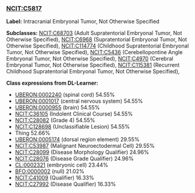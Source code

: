 
### [NCIT:C5817](http://purl.obolibrary.org/obo/NCIT_C5817)
**Label:** Intracranial Embryonal Tumor, Not Otherwise Specified

**Subclasses:** [NCIT:C68703](http://purl.obolibrary.org/obo/NCIT_C68703) (Adult Supratentorial Embryonal Tumor, Not Otherwise Specified), [NCIT:C6968](http://purl.obolibrary.org/obo/NCIT_C6968) (Supratentorial Embryonal Tumor, Not Otherwise Specified), [NCIT:C114774](http://purl.obolibrary.org/obo/NCIT_C114774) (Childhood Supratentorial Embryonal Tumor, Not Otherwise Specified), [NCIT:C5436](http://purl.obolibrary.org/obo/NCIT_C5436) (Cerebellopontine Angle Embryonal Tumor, Not Otherwise Specified), [NCIT:C4970](http://purl.obolibrary.org/obo/NCIT_C4970) (Cerebral Embryonal Tumor, Not Otherwise Specified), [NCIT:C115381](http://purl.obolibrary.org/obo/NCIT_C115381) (Recurrent Childhood Supratentorial Embryonal Tumor, Not Otherwise Specified), 

**Class expressions from DL-Learner:**

- [UBERON:0002240](http://purl.obolibrary.org/obo/UBERON_0002240) (spinal cord) 54.55%
- [UBERON:0001017](http://purl.obolibrary.org/obo/UBERON_0001017) (central nervous system) 54.55%
- [UBERON:0000955](http://purl.obolibrary.org/obo/UBERON_0000955) (brain) 54.55%
- [NCIT:C36105](http://purl.obolibrary.org/obo/NCIT_C36105) (Indolent Clinical Course) 54.55%
- [NCIT:C28082](http://purl.obolibrary.org/obo/NCIT_C28082) (Grade 4) 54.55%
- [NCIT:C128698](http://purl.obolibrary.org/obo/NCIT_C128698) (Unclassifiable Lesion) 54.55%
- Thing 52.66%
- [UBERON:0005174](http://purl.obolibrary.org/obo/UBERON_0005174) (dorsal region element) 29.55%
- [NCIT:C53987](http://purl.obolibrary.org/obo/NCIT_C53987) (Malignant Neuroectodermal Cell) 29.55%
- [NCIT:C28099](http://purl.obolibrary.org/obo/NCIT_C28099) (Disease Morphology Qualifier) 24.96%
- [NCIT:C28076](http://purl.obolibrary.org/obo/NCIT_C28076) (Disease Grade Qualifier) 24.96%
- [CL:0002321](http://purl.obolibrary.org/obo/CL_0002321) (embryonic cell) 23.44%
- [BFO:0000002](http://purl.obolibrary.org/obo/BFO_0000002) (null) 21.02%
- [NCIT:C41009](http://purl.obolibrary.org/obo/NCIT_C41009) (Qualifier) 16.33%
- [NCIT:C27992](http://purl.obolibrary.org/obo/NCIT_C27992) (Disease Qualifier) 16.33%


